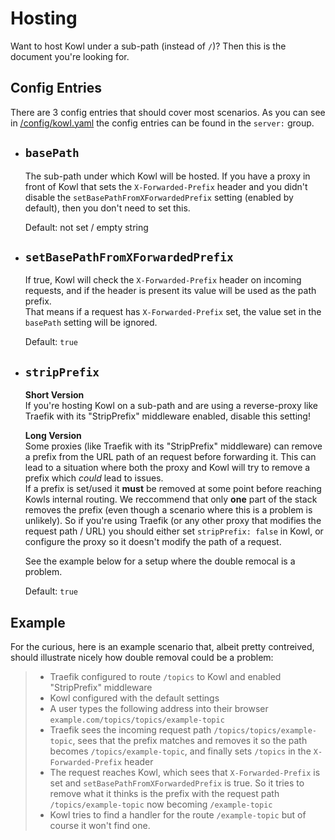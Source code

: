 # Hosting

Want to host Kowl under a sub-path (instead of `/`)? Then this is the document you're looking for.

## Config Entries

There are 3 config entries that should cover most scenarios.
As you can see in [/config/kowl.yaml](/config/kowl.yaml) the config entries can be found in the `server:` group.

- `basePath`
    ---
    The sub-path under which Kowl will be hosted.
    If you have a proxy in front of Kowl that sets the `X-Forwarded-Prefix` header and you didn't disable the `setBasePathFromXForwardedPrefix` setting (enabled by default), then you don't need to set this.

    Default: not set / empty string

- `setBasePathFromXForwardedPrefix`  
    ---
    If true, Kowl will check the `X-Forwarded-Prefix` header on incoming requests, and if the header is present its value will be used as the path prefix.  
    That means if a request has `X-Forwarded-Prefix` set, the value set in the `basePath` setting will be ignored.

    Default: `true`

- `stripPrefix`  
    ---
    **Short Version**  
    If you're hosting Kowl on a sub-path and are using a reverse-proxy like Traefik with its "StripPrefix" middleware enabled, disable this setting!

    **Long Version**  
    Some proxies (like Traefik with its "StripPrefix" middleware) can remove a prefix from the URL path of an request before forwarding it. This can lead to a situation where both the proxy and Kowl will try to remove a prefix which *could* lead to issues.  
    If a prefix is set/used it **must** be removed at some point before reaching Kowls internal routing. We reccommend that only **one** part of the stack removes the prefix (even though a scenario where this is a problem is unlikely).
    So if you're using Traefik (or any other proxy that modifies the request path / URL) you should either set `stripPrefix: false` in Kowl, or configure the proxy so it doesn't modify the path of a request.

    See the example below for a setup where the double remocal is a problem.
  

    Default: `true`

## Example
For the curious, here is an example scenario that, albeit pretty contreived, should illustrate nicely how double removal could be a problem:

> - Traefik configured to route `/topics` to Kowl and enabled "StripPrefix" middleware
> - Kowl configured with the default settings
> - A user types the following address into their browser `example.com/topics/topics/example-topic`
> - Traefik sees the incoming request path `/topics/topics/example-topic`, sees that the prefix matches and removes it so the path becomes `/topics/example-topic`, and finally sets `/topics` in the `X-Forwarded-Prefix` header
> - The request reaches Kowl, which sees that `X-Forwarded-Prefix` is set and `setBasePathFromXForwardedPrefix` is true. So it tries to remove what it thinks is the prefix with the request path `/topics/example-topic` now becoming `/example-topic`
> - Kowl tries to find a handler for the route `/example-topic` but of course it won't find one.
